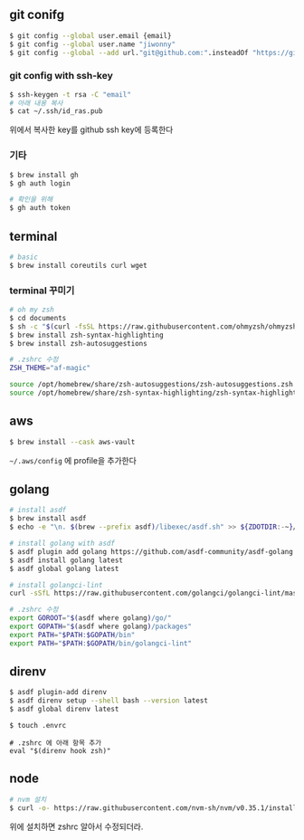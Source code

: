 ## git conifg
```bash
$ git config --global user.email {email}
$ git config --global user.name "jiwonny"
$ git config --global --add url."git@github.com:".insteadOf "https://github.com/"
```

### git config with ssh-key
```bash
$ ssh-keygen -t rsa -C "email"
# 아래 내용 복사
$ cat ~/.ssh/id_ras.pub 
```
위에서 복사한 key를 github ssh key에 등록한다

### 기타
```bash
$ brew install gh
$ gh auth login

# 확인을 위해
$ gh auth token
```

## terminal
```bash
# basic
$ brew install coreutils curl wget
```

### terminal 꾸미기
```bash
# oh my zsh
$ cd documents
$ sh -c "$(curl -fsSL https://raw.githubusercontent.com/ohmyzsh/ohmyzsh/master/tools/install.sh)"
$ brew install zsh-syntax-highlighting
$ brew install zsh-autosuggestions
```

```bash
# .zshrc 수정
ZSH_THEME="af-magic"

source /opt/homebrew/share/zsh-autosuggestions/zsh-autosuggestions.zsh
source /opt/homebrew/share/zsh-syntax-highlighting/zsh-syntax-highlighting.zsh
```

## aws
```bash
$ brew install --cask aws-vault
```
`~/.aws/config` 에 profile을 추가한다


## golang
```bash
# install asdf
$ brew install asdf
$ echo -e "\n. $(brew --prefix asdf)/libexec/asdf.sh" >> ${ZDOTDIR:-~}/.zshrc
```

```bash
# install golang with asdf
$ asdf plugin add golang https://github.com/asdf-community/asdf-golang.git
$ asdf install golang latest
$ asdf global golang latest

# install golangci-lint
curl -sSfL https://raw.githubusercontent.com/golangci/golangci-lint/master/install.sh | sh -s -- -b $(go env GOPATH)/bin v1.59.1
```

```bash
# .zshrc 수정
export GOROOT="$(asdf where golang)/go/"
export GOPATH="$(asdf where golang)/packages"
export PATH="$PATH:$GOPATH/bin"
export PATH="$PATH:$GOPATH/bin/golangci-lint"
```

## direnv
```bash
$ asdf plugin-add direnv
$ asdf direnv setup --shell bash --version latest
$ asdf global direnv latest
```

```
$ touch .envrc 

# .zshrc 에 아래 항목 추가
eval "$(direnv hook zsh)"
```

## node
```bash
# nvm 설치
$ curl -o- https://raw.githubusercontent.com/nvm-sh/nvm/v0.35.1/install.sh | bash
```
위에 설치하면 zshrc 알아서 수정되더라.

